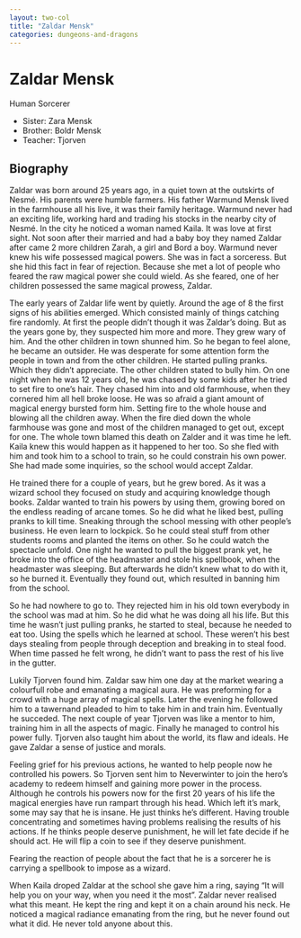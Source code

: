 ```yaml
---
layout: two-col
title: "Zaldar Mensk"
categories: dungeons-and-dragons
---
```


# Zaldar Mensk

Human Sorcerer

* Sister: Zara Mensk
* Brother: Boldr Mensk
* Teacher: Tjorven

## Biography

Zaldar was born around 25 years ago, in a quiet town at the outskirts of Nesmé. His parents were humble farmers. His father Warmund Mensk lived in the farmhouse all his live, it was their family heritage. Warmund never had an exciting life, working hard and trading his stocks in the nearby city of Nesmé. In the city he noticed a woman named Kaila. It was love at first sight. Not soon after their married and had a baby boy they named Zaldar after came 2 more children Zarah, a girl and Bord a boy. Warmund never knew his wife possessed magical powers. She was in fact a sorceress. But she hid this fact in fear of rejection. Because she met a lot of people who feared the raw magical power she could wield. As she feared, one of her children possessed the same magical prowess, Zaldar.

The early years of Zaldar life went by quietly. Around the age of 8 the first signs of his abilities emerged. Which consisted mainly of things catching fire randomly. At first the people didn’t though it was Zaldar’s doing. But as the years gone by, they suspected him more and more. They grew wary of him. And the other children in town shunned him. So he began to feel alone, he became an outsider. He was desperate for some attention form the people in town and from the other children. He started pulling pranks. Which they didn’t appreciate. The other children stated to bully him. On one night when he was 12 years old, he was chased by some kids after he tried to set fire to one’s hair. They chased him into and old farmhouse, when they cornered him all hell broke loose. He was so afraid a giant amount of magical energy bursted form him. Setting fire to the whole house and blowing all the children away. When the fire died down the whole farmhouse was gone and most of the children managed to get out, except for one. The whole town blamed this death on Zalder and it was time he left. Kaila knew this would happen as it happened to her too. So she fled with him and took him to a school to train, so he could constrain his own power. She had made some inquiries, so the school would accept Zaldar.

He trained there for a couple of years, but he grew bored. As it was a wizard school they focused on study and acquiring knowledge though books. Zaldar wanted to train his powers by using them, growing bored on the endless reading of arcane tomes. So he did what he liked best, pulling pranks to kill time. Sneaking through the school messing with other people’s business. He even learn to lockpick. So he could steal stuff from other students rooms and planted the items on other. So he could watch the spectacle unfold. One night he wanted to pull the biggest prank yet, he broke into the office of the headmaster and stole his spellbook, when the headmaster was sleeping. But afterwards he didn’t knew what to do with it, so he burned it. Eventually they found out, which resulted in banning him from the school.

So he had nowhere to go to. They rejected him in his old town everybody in the school was mad at him. So he did what he was doing all his life. But this time he wasn’t just pulling pranks, he started to steal, because he needed to eat too. Using the spells which he learned at school. These weren’t his best days stealing from people through deception and breaking in to steal food. When time passed he felt wrong, he didn’t want to pass the rest of his live in the gutter.

Lukily Tjorven found him. Zaldar saw him one day at the market wearing a colourfull robe and emanating a magical aura. He was preforming for a crowd with a huge array of magical spells. Later the evening he followed him to a tawernand pleaded to him to take him in and train him. Eventually he succeded. The next couple of year Tjorven was like a mentor to him, training him in all the aspects of magic. Finally he managed to control his power fully. Tjorven also taught him about the world, its flaw and ideals. He gave Zaldar a sense of justice and morals.

Feeling grief for his previous actions, he wanted to help people now he controlled his powers. So Tjorven sent him to Neverwinter to join the hero’s academy to redeem himself and gaining more power in the process.
Although he controls his powers now for the first 20 years of his life the magical energies have run rampart through his head. Which left it’s mark, some may say that he is insane. He just thinks he’s different. Having trouble concentrating and sometimes having problems realising the results of his actions. If he thinks people deserve punishment, he will let fate decide if he should act. He will flip a coin to see if they deserve punishment.

Fearing the reaction of people about the fact that he is a sorcerer he is carrying a spellbook to  impose as a wizard.

When Kaila droped Zaldar at the school she gave him a ring, saying “It will help you on your way, when you need it the most”. Zaldar never realised what this meant. He kept the ring and kept it on a chain around his neck. He noticed a magical radiance emanating from the ring, but he never found out what it did. He never told anyone about this.
